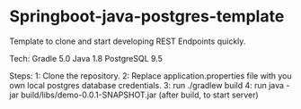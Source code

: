 # Springboot-java-postgres-template

Template to clone and start developing REST Endpoints quickly.

Tech:
Gradle 5.0
Java 1.8
PostgreSQL 9.5


Steps:
1: Clone the repository.
2: Replace application.properties file with you own local postgres database credentials.
3: run ./gradlew build
4: run java -jar build/libs/demo-0.0.1-SNAPSHOT.jar (after build, to start server)
